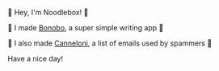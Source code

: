 👋 Hey, I'm Noodlebox! 🍜

🍌 I made [Bonobo](https://github.com/noodlebox1/Bonobo), a super simple writing app 🍌

🍝 I also made [Canneloni](https://github.com/noodlebox1/canneloni), a list of emails used by spammers 🍝

Have a nice day!
<!---
Noodlebox1/Noodlebox1 is a ✨ special ✨ repository because its `README.md` (this file) appears on your GitHub profile.
You can click the Preview link to take a look at your changes.
--->
